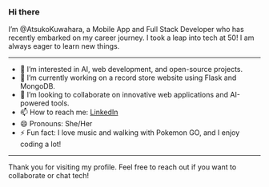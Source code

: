 ### Hi there

I’m @AtsukoKuwahara, a Mobile App and Full Stack Developer who has recently embarked on my career journey. 
I took a leap into tech at 50! I am always eager to learn new things.

---

- 👀 I’m interested in AI, web development, and open-source projects.
- 🌱 I’m currently working on a record store website using Flask and MongoDB.
- 💞️ I’m looking to collaborate on innovative web applications and AI-powered tools.
- 📫 How to reach me: [LinkedIn](https://www.linkedin.com/in/atsuko-kuwahara-9a9212232/)
- 😄 Pronouns: She/Her
- ⚡ Fun fact: I love music and walking with Pokemon GO, and I enjoy coding a lot!

---

Thank you for visiting my profile. Feel free to reach out if you want to collaborate or chat tech!

